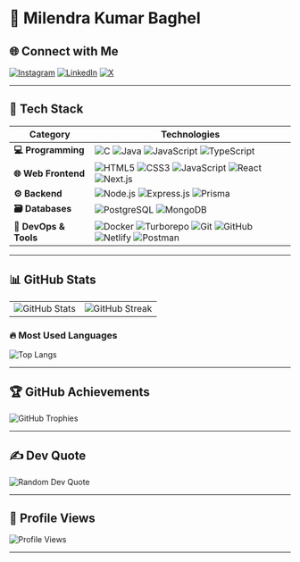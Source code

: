# 💫 Milendra Kumar Baghel  

## 🌐 Connect with Me  
[![Instagram](https://img.shields.io/badge/Instagram-%23E4405F.svg?style=for-the-badge&logo=Instagram&logoColor=white)](https://instagram.com/milendrabaghel)  [![LinkedIn](https://img.shields.io/badge/LinkedIn-%230077B5.svg?style=for-the-badge&logo=linkedin&logoColor=white)](https://linkedin.com/in/milendra-kumar-baghel)  [![X](https://img.shields.io/badge/X-black.svg?style=for-the-badge&logo=X&logoColor=white)](https://x.com/milendrabaghel)  

---

## 🚀 Tech Stack  

| **Category**             | **Technologies** |
|-------------------------|---------------------------------------------------------------------------------------------------------------------------------------------------------------------------------------------------------------------------------------------------------------------------------------------------------------------------------------------------------------------------------------------------------------------------------------------------------------------------------------------|
| **💻 Programming**      | ![C](https://img.shields.io/badge/C-%2300599C.svg?style=for-the-badge&logo=c&logoColor=white) ![Java](https://img.shields.io/badge/Java-%23ED8B00.svg?style=for-the-badge&logo=openjdk&logoColor=white) ![JavaScript](https://img.shields.io/badge/JavaScript-%23323330.svg?style=for-the-badge&logo=javascript&logoColor=%23F7DF1E) ![TypeScript](https://img.shields.io/badge/TypeScript-%23323330.svg?style=for-the-badge&logo=typescript&logoColor=%1E90FF) |
| **🌐 Web Frontend**     | ![HTML5](https://img.shields.io/badge/HTML5-%23E34F26.svg?style=for-the-badge&logo=html5&logoColor=white) ![CSS3](https://img.shields.io/badge/CSS3-%231572B6.svg?style=for-the-badge&logo=css3&logoColor=white) ![JavaScript](https://img.shields.io/badge/JavaScript-%23323330.svg?style=for-the-badge&logo=javascript&logoColor=%23F7DF1E) ![React](https://img.shields.io/badge/React-%2320232a.svg?style=for-the-badge&logo=react&logoColor=%2361DAFB) ![Next.js](https://img.shields.io/badge/Next.js-black?style=for-the-badge&logo=next.js&logoColor=white) |
| **⚙️ Backend**         | ![Node.js](https://img.shields.io/badge/Node.js-6DA55F?style=for-the-badge&logo=node.js&logoColor=white) ![Express.js](https://img.shields.io/badge/Express.js-%23404d59.svg?style=for-the-badge&logo=express&logoColor=%2361DAFB) ![Prisma](https://img.shields.io/badge/Prisma-2D3748?style=for-the-badge&logo=prisma&logoColor=white) |
| **🗃️ Databases**        | ![PostgreSQL](https://img.shields.io/badge/PostgreSQL-%23316192.svg?style=for-the-badge&logo=postgresql&logoColor=white) ![MongoDB](https://img.shields.io/badge/MongoDB-%2347A248.svg?style=for-the-badge&logo=mongodb&logoColor=white) |
| **🚀 DevOps & Tools**   | ![Docker](https://img.shields.io/badge/Docker-%230db7ed.svg?style=for-the-badge&logo=docker&logoColor=white) ![Turborepo](https://img.shields.io/badge/Turborepo-%23000000.svg?style=for-the-badge&logo=turborepo&logoColor=white) ![Git](https://img.shields.io/badge/Git-%23F05033.svg?style=for-the-badge&logo=git&logoColor=white) ![GitHub](https://img.shields.io/badge/GitHub-%23121011.svg?style=for-the-badge&logo=github&logoColor=white) ![Netlify](https://img.shields.io/badge/Netlify-%23000000.svg?style=for-the-badge&logo=netlify&logoColor=#00C7B7) ![Postman](https://img.shields.io/badge/Postman-FF6C37?style=for-the-badge&logo=postman&logoColor=white) |
---

## 📊 GitHub Stats  

<table>
  <tr>
    <td><img src="https://github-readme-stats.vercel.app/api?username=milendrakumarbaghel&theme=apprentice&hide_border=false&include_all_commits=false&count_private=false" alt="GitHub Stats"></td>
    <td><img src="https://github-readme-streak-stats.herokuapp.com/?user=milendrakumarbaghel&theme=apprentice&hide_border=false" alt="GitHub Streak"></td>
  </tr>
</table>

### 🔥 Most Used Languages  
![Top Langs](https://github-readme-stats.vercel.app/api/top-langs/?username=milendrakumarbaghel&theme=apprentice&hide_border=false&include_all_commits=false&count_private=false&layout=compact)

---

## 🏆 GitHub Achievements  
![GitHub Trophies](https://github-profile-trophy.vercel.app/?username=milendrakumarbaghel&theme=apprentice&no-frame=false&no-bg=true&margin-w=4)

---

## ✍️ Dev Quote  
![Random Dev Quote](https://quotes-github-readme.vercel.app/api?type=horizontal&theme=merko)

---

## 👀 Profile Views  
![Profile Views](https://komarev.com/ghpvc/?username=milendrakumarbaghel&color=blue&style=flat)

---
